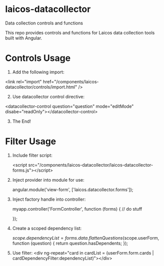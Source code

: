# laicos-datacollector
Data collection controls and functions

This repo provides controls and functions for Laicos data collection tools built with Angular.


<h1>Controls Usage</h1>

1. Add the following import: 

  &lt;link rel="import" href="/components/laicos-datacollector/controls/import.html" /&gt;
   
2. Use datacollector control directive:  

  &lt;datacollector-control question="question" mode="editMode" disabe="readOnly"&gt;&lt;/datacollector-control&gt;

3. The End!


<h1>Filter Usage</h1>

1. Include filter script: 

   &lt;script src="/components/laicos-datacollector/laicos-datacollector-forms.js"&gt;&lt;/script&gt;

2. Inject provider into module for use:

   angular.module('view-form', ['laicos.datacollector.forms']);

3. Inject factory handle into controller:

   myapp.controller('FormController', function (forms) {
            // do stuff

   });


2. Create a scoped dependency list:

	$scope.dependencyList = forms.data.flattenQuestions($scope.userForm,
                                    function (question) {
                                        return question.hasDependents;
                                    });
									
3. Use filter: &lt;div ng-repeat="card in cardList = (userForm.form.cards | cardDependencyFilter:dependencyList)"&gt;&lt;/div&gt;

